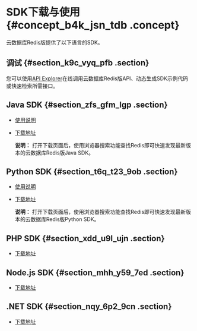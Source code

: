 # SDK下载与使用 {#concept_b4k_jsn_tdb .concept}

云数据库Redis版提供了以下语言的SDK。

## 调试 {#section_k9c_vyq_pfb .section}

您可以使用[API Explorer](https://api.aliyun.com/#/?product=R-kvstore)在线调用云数据库Redis版API、动态生成SDK示例代码或快速检索所需接口。

## Java SDK {#section_zfs_gfm_lgp .section}

-   [使用说明](https://help.aliyun.com/document_detail/66496.html)
-   [下载地址](https://developer.aliyun.com/tools/sdk#/java) 

    **说明：** 打开下载页面后，使用浏览器搜索功能查找Redis即可快速发现最新版本的云数据库Redis版Java SDK。


## Python SDK {#section_t6q_t23_9ob .section}

-   [使用说明](https://help.aliyun.com/document_detail/53090.html)
-   [下载地址](https://developer.aliyun.com/tools/sdk#/python) 

    **说明：** 打开下载页面后，使用浏览器搜索功能查找Redis即可快速发现最新版本的云数据库Redis版Python SDK。


## PHP SDK {#section_xdd_u9l_ujn .section}

-   [下载地址](http://docs-aliyun.cn-hangzhou.oss.aliyun-inc.com/assets/attach/61144/cn_zh/1509352284123/aliyun-php-sdk-r-kvstore%20%281%29.zip)

## Node.js SDK {#section_mhh_y59_7ed .section}

-   [下载地址](http://docs-aliyun.cn-hangzhou.oss.aliyun-inc.com/assets/attach/61144/cn_zh/1509352319659/aliyun-nodejs-sdk-r-kvstore.zip)

## .NET SDK {#section_nqy_6p2_9cn .section}

-   [下载地址](http://docs-aliyun.cn-hangzhou.oss.aliyun-inc.com/assets/attach/61144/cn_zh/1509352351904/aliyun-net-sdk-r-kvstore.zip)

